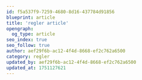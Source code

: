 ```yaml
---
id: f5a537f9-7259-4680-8d16-437784d91856
blueprint: article
title: 'regler article'
opengraph:
  og_type: article
seo_index: true
seo_follow: true
author: aef29f6b-ac12-4f4d-8668-ef2c762a6500
category: regler
updated_by: aef29f6b-ac12-4f4d-8668-ef2c762a6500
updated_at: 1751127621
---
```

